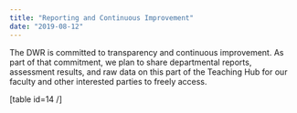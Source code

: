 ```yaml
---
title: "Reporting and Continuous Improvement"
date: "2019-08-12"
---
```


The DWR is committed to transparency and continuous improvement. As part of that commitment, we plan to share departmental reports, assessment results, and raw data on this part of the Teaching Hub for our faculty and other interested parties to freely access.

\[table id=14 /\]
